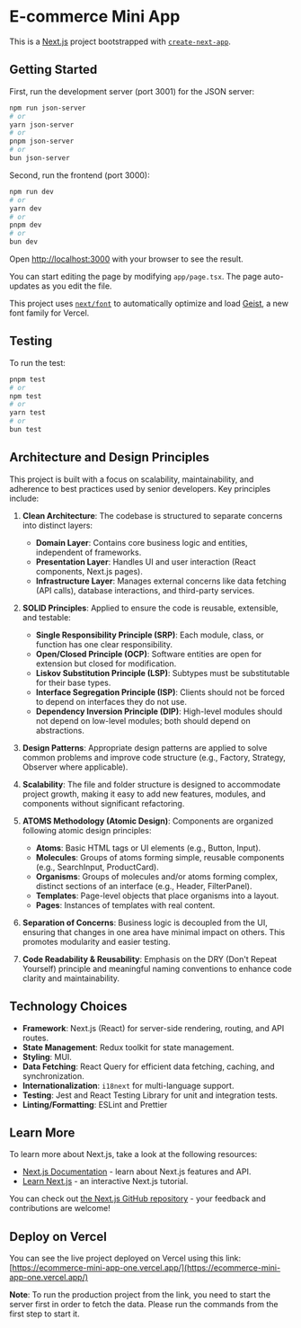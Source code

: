 # E-commerce Mini App

This is a [Next.js](https://nextjs.org) project bootstrapped with [`create-next-app`](https://nextjs.org/docs/app/api-reference/cli/create-next-app).

## Getting Started

First, run the development server (port 3001) for the JSON server:

```bash
npm run json-server
# or
yarn json-server
# or
pnpm json-server
# or
bun json-server
```

Second, run the frontend (port 3000):

```bash
npm run dev
# or
yarn dev
# or
pnpm dev
# or
bun dev
```

Open [http://localhost:3000](http://localhost:3000) with your browser to see the result.

You can start editing the page by modifying `app/page.tsx`. The page auto-updates as you edit the file.

This project uses [`next/font`](https://nextjs.org/docs/app/building-your-application/optimizing/fonts) to automatically optimize and load [Geist](https://vercel.com/font), a new font family for Vercel.

## Testing

To run the test:

```bash
pnpm test
# or
npm test
# or
yarn test
# or
bun test
```

## Architecture and Design Principles

This project is built with a focus on scalability, maintainability, and adherence to best practices used by senior developers. Key principles include:

1.  **Clean Architecture**: The codebase is structured to separate concerns into distinct layers:
    *   **Domain Layer**: Contains core business logic and entities, independent of frameworks.
    *   **Presentation Layer**: Handles UI and user interaction (React components, Next.js pages).
    *   **Infrastructure Layer**: Manages external concerns like data fetching (API calls), database interactions, and third-party services.

2.  **SOLID Principles**: Applied to ensure the code is reusable, extensible, and testable:
    *   **Single Responsibility Principle (SRP)**: Each module, class, or function has one clear responsibility.
    *   **Open/Closed Principle (OCP)**: Software entities are open for extension but closed for modification.
    *   **Liskov Substitution Principle (LSP)**: Subtypes must be substitutable for their base types.
    *   **Interface Segregation Principle (ISP)**: Clients should not be forced to depend on interfaces they do not use.
    *   **Dependency Inversion Principle (DIP)**: High-level modules should not depend on low-level modules; both should depend on abstractions.

3.  **Design Patterns**: Appropriate design patterns are applied to solve common problems and improve code structure (e.g., Factory, Strategy, Observer where applicable).

4.  **Scalability**: The file and folder structure is designed to accommodate project growth, making it easy to add new features, modules, and components without significant refactoring.

5.  **ATOMS Methodology (Atomic Design)**: Components are organized following atomic design principles:
    *   **Atoms**: Basic HTML tags or UI elements (e.g., Button, Input).
    *   **Molecules**: Groups of atoms forming simple, reusable components (e.g., SearchInput, ProductCard).
    *   **Organisms**: Groups of molecules and/or atoms forming complex, distinct sections of an interface (e.g., Header, FilterPanel).
    *   **Templates**: Page-level objects that place organisms into a layout.
    *   **Pages**: Instances of templates with real content.

6.  **Separation of Concerns**: Business logic is decoupled from the UI, ensuring that changes in one area have minimal impact on others. This promotes modularity and easier testing.

7.  **Code Readability & Reusability**: Emphasis on the DRY (Don't Repeat Yourself) principle and meaningful naming conventions to enhance code clarity and maintainability.

## Technology Choices

*   **Framework**: Next.js (React) for server-side rendering, routing, and API routes.
*   **State Management**: Redux toolkit for state management.
*   **Styling**: MUI.
*   **Data Fetching**: React Query for efficient data fetching, caching, and synchronization.
*   **Internationalization**: `i18next` for multi-language support.
*   **Testing**: Jest and React Testing Library for unit and integration tests.
*   **Linting/Formatting**: ESLint and Prettier

## Learn More

To learn more about Next.js, take a look at the following resources:

- [Next.js Documentation](https://nextjs.org/docs) - learn about Next.js features and API.
- [Learn Next.js](https://nextjs.org/learn) - an interactive Next.js tutorial.

You can check out [the Next.js GitHub repository](https://github.com/vercel/next.js) - your feedback and contributions are welcome!

## Deploy on Vercel

You can see the live project deployed on Vercel using this link: [https://ecommerce-mini-app-one.vercel.app/](https://ecommerce-mini-app-one.vercel.app/)


**Note**:
To run the production project from the link, you need to start the server first in order to fetch the data. Please run the commands from the first step to start it.

